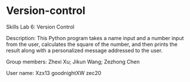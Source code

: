 # Version-control
Skills Lab 6: Version Control

Description: This Python program takes a name input and a number input from the user, calculates the square of the number, and then prints the result along with a personalized message addressed to the user.


Group members: Zhexi Xu; Jikun Wang; Zezhong Chen

User name: Xzx13 goodnightXW zec20
